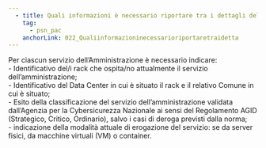```yaml
---
  - title: Quali informazioni è necessario riportare tra i dettagli della migrazione al PSN?
    tag:
      - psn_pac
    anchorLink: 022_Qualiinformazioninecessarioriportaretraidetta
---
```


Per ciascun servizio dell’Amministrazione è necessario indicare:<br> - Identificativo del/i rack che ospita/no attualmente il servizio dell’amministrazione;<br> - Identificativo del Data Center in cui è situato il rack e il relativo Comune in cui è situato;<br> - Esito della classificazione del servizio dell’amministrazione validata dall’Agenzia per la Cybersicurezza Nazionale ai sensi del Regolamento AGID (Strategico, Critico, Ordinario), salvo i casi di deroga previsti dalla norma;<br> - indicazione della modalità attuale di erogazione del servizio: se da server fisici, da macchine virtuali (VM) o container.
